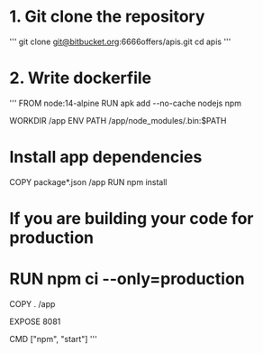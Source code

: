 # 1. Git clone the repository
'''
git clone git@bitbucket.org:6666offers/apis.git
cd apis
'''

# 2. Write dockerfile
'''
FROM node:14-alpine
RUN apk add --no-cache nodejs npm

WORKDIR /app
ENV PATH /app/node_modules/.bin:$PATH
# Install app dependencies
COPY package*.json /app
RUN npm install
# If you are building your code for production
# RUN npm ci --only=production

COPY . /app

EXPOSE 8081

CMD ["npm", "start"]
'''

